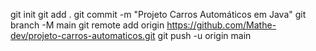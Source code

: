 git init
git add .
git commit -m "Projeto Carros Automáticos em Java"
git branch -M main
git remote add origin https://github.com/Mathe-dev/projeto-carros-automaticos.git
git push -u origin main
